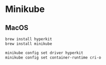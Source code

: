 # Minikube

## MacOS

```sh
brew install hyperkit
brew install minikube
```

```sh
minikube config set driver hyperkit
minikube config set container-runtime cri-o
```
<!--stackedit_data:
eyJoaXN0b3J5IjpbLTUxODExMjY3OF19
-->